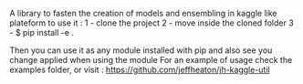 A library to fasten the creation of models and ensembling in kaggle like plateform
to use it : 
1 - clone the project
2 - move inside the cloned folder
3 - $ pip install -e .

Then you can use it as any module installed with pip and also see you change applied when using the module
For an example of usage check the examples folder, or visit : https://github.com/jeffheaton/jh-kaggle-util